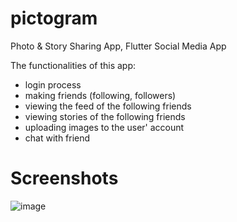 # pictogram

Photo & Story Sharing App, Flutter Social Media App

The functionalities of this app:

* login process
* making friends (following, followers)
* viewing the feed of the following friends
* viewing stories of the following friends
* uploading images to the user' account
* chat with friend

# Screenshots

![image](https://user-images.githubusercontent.com/78492625/150775384-0e06a8d1-c326-4d4d-a785-7b5c7b3d91ff.png)
